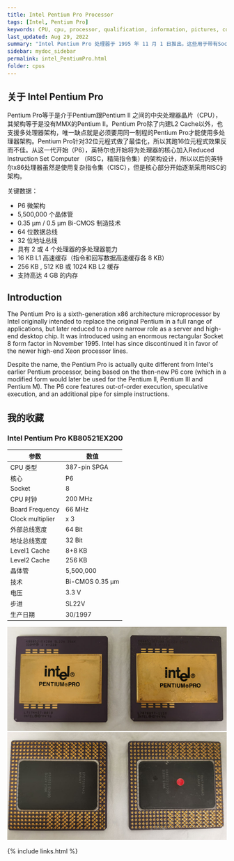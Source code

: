 ```yaml
---
title: Intel Pentium Pro Processor
tags: [Intel, Pentium Pro]
keywords: CPU, cpu, processor, qualification, information, pictures, core, frequency, chip packaging, packaging, cpu info, x86, collection, amd, cyrix, harris, ibm, idt, iit, intel, motorola, nec, sgs, sgs-thomson, siemens, ST, signetics, mhs, ti, texas instruments, ulsi, umc, weitek, zilog, 808x, 8085, 8088, 8086, 80188, 80186, 80286, 286, 80386, 386, i386, Am386, 386sx, 386dx, 486, i486, 586, 486sx, 486dx, overdrive, 487, pentium, 586, 5x86, 386dlc, 386slc, 486dx2, mmx, ppro, pentium-pro, pro, athlon, duron, z80, dirk oppelt, dirk, oppelt, engineering, sample, samples
last_updated: Aug 29, 2022
summary: "Intel Pentium Pro 处理器于 1995 年 11 月 1 日推出。这些用于带有Socket 8的主板，与 Pentium Pro 的新 387 针布局相匹配。服务器和工作站是 Pentium Pro 处理器的理想应用领域，因为它们的架构意味着它们可以访问相对较大的 L2 缓存并为每个系统提供多达 4 个处理器的支持。但是，它只能在安装了 32 位操作系统（如 Windows NT 或 OS/2）的计算机上发挥其全部潜力。在这种情况下，Pentium Pro 的性能明显高于具有相同时钟速度的Pentium I处理器。它不太适合 1995 年广泛使用的 16 位操作系统和程序。"
sidebar: mydoc_sidebar
permalink: intel_PentiumPro.html
folder: cpus
---
```


## 关于 Intel Pentium Pro

Pentium Pro等于是介于Pentium跟Pentium II 之间的中央处理器晶片（CPU），其架构等于是没有MMX的Pentium II。Pentium Pro除了内建L2 Cache以外，也支援多处理器架构，唯一缺点就是必须要用同一制程的Pentium Pro才能使用多处理器架构。Pentium Pro针对32位元程式做了最佳化，所以其跑16位元程式效果反而不佳。从这一代开始（P6），英特尔也开始将为处理器的核心加入Reduced Instruction Set Computer （RISC，精简指令集）的架构设计，所以以后的英特尔x86处理器虽然是使用复杂指令集（CISC），但是核心部分开始逐渐采用RISC的架构。

关键数据：
- P6 微架构
- 5,500,000 个晶体管
- 0.35 µm / 0.5 µm Bi-CMOS 制造技术
- 64 位数据总线
- 32 位地址总线
- 具有 2 或 4 个处理器的多处理器能力
- 16 KB L1 高速缓存（指令和回写数据高速缓存各 8 KB）
- 256 KB , 512 KB 或 1024 KB L2 缓存
- 支持高达 4 GB 的内存

## Introduction

The Pentium Pro is a sixth-generation x86 architecture microprocessor by Intel originally intended to replace the original Pentium in a full range of applications, but later reduced to a more narrow role as a server and high-end desktop chip. It was introduced using an enormous rectangular Socket 8 form factor in November 1995. Intel has since discontinued it in favor of the newer high-end Xeon processor lines.
 
Despite the name, the Pentium Pro is actually quite different from Intel's earlier Pentium processor, being based on the then-new P6 core (which in a modified form would later be used for the Pentium II, Pentium III and Pentium M). The P6 core features out-of-order execution, speculative execution, and an additional pipe for simple instructions.

## 我的收藏

### Intel Pentium Pro KB80521EX200

| 参数 | 数值 |
| ------ | ------ |
| CPU 类型 | 387-pin SPGA |
| 核心 | P6 |
| Socket | 8 |
| CPU 时钟 | 200 MHz |
| Board Frequency | 66 MHz |
| Clock multiplier | x 3 |
| 外部总线宽度 | 64 Bit |
| 地址总线宽度 | 32 Bit |
| Level1 Cache | 8+8 KB |
| Level2 Cache | 256 KB |
| 晶体管 | 5,500,000 |
| 技术 | Bi-CMOS 0.35 µm |
| 电压 | 3.3 V |
| 步进 | SL22V |
| 生产日期 | 30/1997 |

![Intel Pentium Pro KB80521EX200 正面](/images/cpus/Intel/Intel_Pentium_Pro_KB80521EX200_1.jpg)
![Intel Pentium Pro KB80521EX200 反面](/images/cpus/Intel/Intel_Pentium_Pro_KB80521EX200_2.jpg)

{% include links.html %}
